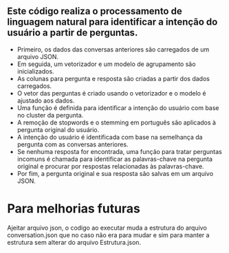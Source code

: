 ## Este código realiza o processamento de linguagem natural para identificar a intenção do usuário a partir de perguntas.

<ul>
  <li>Primeiro, os dados das conversas anteriores são carregados de um arquivo JSON. </li>
  <li>Em seguida, um vetorizador e um modelo de agrupamento são inicializados. </li>
  <li>As colunas para pergunta e resposta são criadas a partir dos dados carregados. </li>
  <li>O vetor das perguntas é criado usando o vetorizador e o modelo é ajustado aos dados. </li>
  <li>Uma função é definida para identificar a intenção do usuário com base no cluster da pergunta. </li>
  <li>A remoção de stopwords e o stemming em português são aplicados à pergunta original do usuário. </li>
  <li>A intenção do usuário é identificada com base na semelhança da pergunta com as conversas anteriores. </li>
  <li>Se nenhuma resposta for encontrada, uma função para tratar perguntas incomuns é chamada para identificar as palavras-chave na pergunta original e procurar por respostas relacionadas às palavras-chave. </li>
  <li>Por fim, a pergunta original e sua resposta são salvas em um arquivo JSON.</li>
</ul>

# Para melhorias futuras

Ajeitar arquivo json, o codigo ao executar muda a estrutura do arquivo conversation.json que no caso não era para mudar e sim para manter a estrutura sem alterar do arquivo Estrutura.json.
